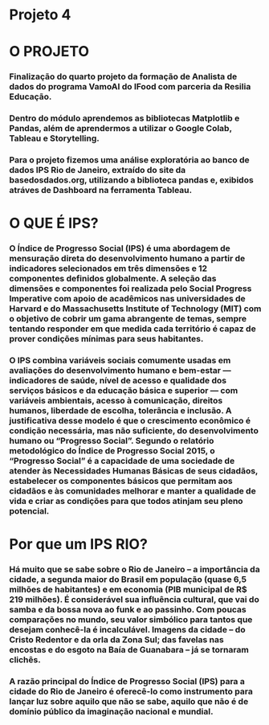 # Projeto 4 


# O PROJETO

### Finalização do quarto projeto da formação de Analista de dados do programa VamoAI do IFood com parceria da Resilia Educação.
### Dentro do módulo aprendemos as bibliotecas Matplotlib e Pandas, além de aprendermos a utilizar o Google Colab, Tableau e Storytelling.

### Para o projeto fizemos uma análise exploratória ao banco de dados IPS Rio de Janeiro, extraído do site da basedosdados.org,  utilizando a biblioteca pandas e, exibidos atráves de Dashboard na ferramenta Tableau.
#
# O QUE É IPS? 
### O Índice de Progresso Social (IPS) é uma abordagem de mensuração direta do desenvolvimento humano a partir de indicadores selecionados em três dimensões e 12 componentes definidos globalmente. A seleção das dimensões e componentes foi realizada pelo Social Progress Imperative com apoio de acadêmicos nas universidades de Harvard e do Massachusetts Institute of Technology (MIT) com o objetivo de cobrir um gama abrangente de temas, sempre tentando responder em que medida cada território é capaz de prover condições mínimas para seus habitantes. 

### O IPS combina variáveis sociais comumente usadas em avaliações do desenvolvimento humano e bem-estar — indicadores de saúde, nível de acesso e qualidade dos serviços básicos e da educação básica e superior — com variáveis ambientais, acesso à comunicação, direitos humanos, liberdade de escolha, tolerância e inclusão. A justificativa desse modelo é que o crescimento econômico é condição necessária, mas não suficiente, do desenvolvimento humano ou “Progresso Social”. Segundo o relatório metodológico do Índice de Progresso Social 2015, o “Progresso Social” é a capacidade de uma sociedade de atender às Necessidades Humanas Básicas de seus cidadãos, estabelecer os componentes básicos que permitam aos cidadãos e às comunidades melhorar e manter a qualidade de vida e criar as condições para que todos atinjam seu pleno potencial.

#
# Por que um IPS RIO?
### Há muito que se sabe sobre o Rio de Janeiro – a importância da cidade, a segunda maior do Brasil em população (quase 6,5 milhões de habitantes) e em economia (PIB municipal de R$ 219 milhões). É considerável sua influência cultural, que vai do samba e da bossa nova ao funk e ao passinho. Com poucas comparações no mundo, seu valor simbólico para tantos que desejam conhecê-la é incalculável. Imagens da cidade – do Cristo Redentor e da orla da Zona Sul; das favelas nas encostas e do esgoto na Baía de Guanabara – já se tornaram clichês.

### A razão principal do Índice de Progresso Social (IPS) para a cidade do Rio de Janeiro é oferecê-lo como instrumento para lançar luz sobre aquilo que não se sabe, aquilo que não é de domínio público da imaginação nacional e mundial.
